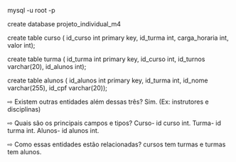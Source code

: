 mysql -u root -p

create database projeto_individual_m4

create table curso (
id_curso int primary key,
id_turma int,
carga_horaria int,
valor int);

create table turma (
id_turma int primary key,
id_curso int,
id_turnos varchar(20),
id_alunos int);

create table alunos (
id_alunos int primary key,
id_turma int,
id_nome varchar(255),
id_cpf varchar(20));

⇨ Existem outras entidades além dessas três?
Sim. (Ex: instrutores e disciplinas)

⇨ Quais são os principais campos e tipos?
Curso- id curso int. Turma- id turma int. Alunos- id alunos int.

⇨ Como essas entidades estão relacionadas?
cursos tem turmas e turmas tem alunos.


